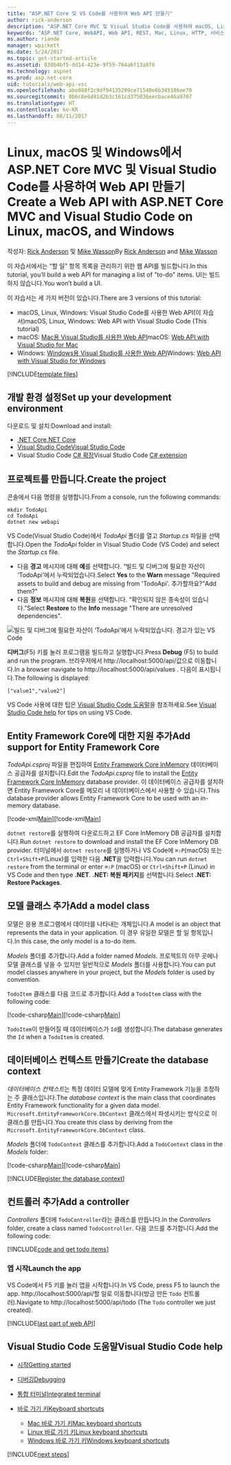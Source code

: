 ```yaml
---
title: "ASP.NET Core 및 VS Code를 사용하여 Web API 만들기"
author: rick-anderson
description: "ASP.NET Core MVC 및 Visual Studio Code를 사용하여 macOS, Linux 또는 Windows에서 웹 API 빌드"
keywords: "ASP.NET Core, WebAPI, Web API, REST, Mac, Linux, HTTP, 서비스, HTTP 서비스, VS Code"
ms.author: riande
manager: wpickett
ms.date: 5/24/2017
ms.topic: get-started-article
ms.assetid: 830b4bf5-dd14-423e-9f59-764a6f13a8f6
ms.technology: aspnet
ms.prod: asp.net-core
uid: tutorials/web-api-vsc
ms.openlocfilehash: abe088f2c9df94135209ce71540e6b345186ee70
ms.sourcegitcommit: 0b6c8e6d81d2b3c161cd375036eecbace46a9707
ms.translationtype: HT
ms.contentlocale: ko-KR
ms.lasthandoff: 08/11/2017
---
```

# <a name="create-a-web-api-with-aspnet-core-mvc-and-visual-studio-code-on-linux-macos-and-windows"></a><span data-ttu-id="964e5-104">Linux, macOS 및 Windows에서 ASP.NET Core MVC 및 Visual Studio Code를 사용하여 Web API 만들기</span><span class="sxs-lookup"><span data-stu-id="964e5-104">Create a Web API with ASP.NET Core MVC and Visual Studio Code on Linux, macOS, and Windows</span></span>

<span data-ttu-id="964e5-105">작성자: [Rick Anderson](https://twitter.com/RickAndMSFT) 및 [Mike Wasson](https://github.com/mikewasson)</span><span class="sxs-lookup"><span data-stu-id="964e5-105">By [Rick Anderson](https://twitter.com/RickAndMSFT) and [Mike Wasson](https://github.com/mikewasson)</span></span>

<span data-ttu-id="964e5-106">이 자습서에서는 “할 일” 항목 목록을 관리하기 위한 웹 API를 빌드합니다.</span><span class="sxs-lookup"><span data-stu-id="964e5-106">In this tutorial, you’ll build a web API for managing a list of "to-do" items.</span></span> <span data-ttu-id="964e5-107">UI는 빌드하지 않습니다.</span><span class="sxs-lookup"><span data-stu-id="964e5-107">You won’t build a UI.</span></span>

<span data-ttu-id="964e5-108">이 자습서는 세 가지 버전이 있습니다.</span><span class="sxs-lookup"><span data-stu-id="964e5-108">There are 3 versions of this tutorial:</span></span>

* <span data-ttu-id="964e5-109">macOS, Linux, Windows: Visual Studio Code를 사용한 Web API(이 자습서)</span><span class="sxs-lookup"><span data-stu-id="964e5-109">macOS, Linux, Windows: Web API with Visual Studio Code (This tutorial)</span></span>
* <span data-ttu-id="964e5-110">macOS: [Mac용 Visual Studio를 사용한 Web API](xref:tutorials/first-web-api-mac)</span><span class="sxs-lookup"><span data-stu-id="964e5-110">macOS: [Web API with Visual Studio for Mac](xref:tutorials/first-web-api-mac)</span></span>
* <span data-ttu-id="964e5-111">Windows: [Windows용 Visual Studio를 사용한 Web API](xref:tutorials/first-web-api)</span><span class="sxs-lookup"><span data-stu-id="964e5-111">Windows: [Web API with Visual Studio for Windows](xref:tutorials/first-web-api)</span></span>

<!-- WARNING: The code AND images in this doc are used by uid: tutorials/web-api-vsc, tutorials/first-web-api-mac and tutorials/first-web-api. If you change any code/images in this tutorial, update uid: tutorials/web-api-vsc -->

[!INCLUDE[template files](../includes/webApi/intro.md)]

## <a name="set-up-your-development-environment"></a><span data-ttu-id="964e5-112">개발 환경 설정</span><span class="sxs-lookup"><span data-stu-id="964e5-112">Set up your development environment</span></span>

<span data-ttu-id="964e5-113">다운로드 및 설치:</span><span class="sxs-lookup"><span data-stu-id="964e5-113">Download and install:</span></span>
- [<span data-ttu-id="964e5-114">.NET Core</span><span class="sxs-lookup"><span data-stu-id="964e5-114">.NET Core</span></span>](https://microsoft.com/net/core)
- [<span data-ttu-id="964e5-115">Visual Studio Code</span><span class="sxs-lookup"><span data-stu-id="964e5-115">Visual Studio Code</span></span>](https://code.visualstudio.com)
- <span data-ttu-id="964e5-116">Visual Studio Code [C# 확장](https://marketplace.visualstudio.com/items?itemName=ms-vscode.csharp)</span><span class="sxs-lookup"><span data-stu-id="964e5-116">Visual Studio Code [C# extension](https://marketplace.visualstudio.com/items?itemName=ms-vscode.csharp)</span></span>

## <a name="create-the-project"></a><span data-ttu-id="964e5-117">프로젝트를 만듭니다.</span><span class="sxs-lookup"><span data-stu-id="964e5-117">Create the project</span></span>

<span data-ttu-id="964e5-118">콘솔에서 다음 명령을 실행합니다.</span><span class="sxs-lookup"><span data-stu-id="964e5-118">From a console, run the following commands:</span></span>

```console
mkdir TodoApi
cd TodoApi
dotnet new webapi
```

<span data-ttu-id="964e5-119">VS Code(Visual Studio Code)에서 *TodoApi* 폴더를 열고 *Startup.cs* 파일을 선택합니다.</span><span class="sxs-lookup"><span data-stu-id="964e5-119">Open the *TodoApi* folder in Visual Studio Code (VS Code) and select the *Startup.cs* file.</span></span>

- <span data-ttu-id="964e5-120">다음 **경고** 메시지에 대해 **예**를 선택합니다. “빌드 및 디버그에 필요한 자산이 ‘TodoApi’에서 누락되었습니다.</span><span class="sxs-lookup"><span data-stu-id="964e5-120">Select **Yes** to the **Warn** message "Required assets to build and debug are missing from 'TodoApi'.</span></span> <span data-ttu-id="964e5-121">추가할까요?”</span><span class="sxs-lookup"><span data-stu-id="964e5-121">Add them?"</span></span>
- <span data-ttu-id="964e5-122">다음 **정보** 메시지에 대해 **복원**을 선택합니다. “확인되지 않은 종속성이 있습니다.”</span><span class="sxs-lookup"><span data-stu-id="964e5-122">Select **Restore** to the **Info** message "There are unresolved dependencies".</span></span>

<!-- uid: tutorials/first-mvc-app-xplat/start-mvc uses the pic below. If you change it, make sure it's consistent -->

![빌드 및 디버그에 필요한 자산이 ‘TodoApi’에서 누락되었습니다. 경고가 있는 VS Code](web-api-vsc/_static/vsc_restore.png)

<span data-ttu-id="964e5-126">**디버그**(F5) 키를 눌러 프로그램을 빌드하고 실행합니다.</span><span class="sxs-lookup"><span data-stu-id="964e5-126">Press **Debug** (F5) to build and run the program.</span></span> <span data-ttu-id="964e5-127">브라우저에서 http://localhost:5000/api/값으로 이동합니다.</span><span class="sxs-lookup"><span data-stu-id="964e5-127">In a browser navigate to http://localhost:5000/api/values .</span></span> <span data-ttu-id="964e5-128">다음이 표시됩니다.</span><span class="sxs-lookup"><span data-stu-id="964e5-128">The following is displayed:</span></span>

`["value1","value2"]`

<span data-ttu-id="964e5-129">VS Code 사용에 대한 팁은 [Visual Studio Code 도움말](#visual-studio-code-help)을 참조하세요.</span><span class="sxs-lookup"><span data-stu-id="964e5-129">See [Visual Studio Code help](#visual-studio-code-help) for tips on using VS Code.</span></span>

## <a name="add-support-for-entity-framework-core"></a><span data-ttu-id="964e5-130">Entity Framework Core에 대한 지원 추가</span><span class="sxs-lookup"><span data-stu-id="964e5-130">Add support for Entity Framework Core</span></span>

<span data-ttu-id="964e5-131">*TodoApi.csproj* 파일을 편집하여 [Entity Framework Core InMemory](https://docs.microsoft.com/ef/core/providers/in-memory/) 데이터베이스 공급자를 설치합니다.</span><span class="sxs-lookup"><span data-stu-id="964e5-131">Edit the *TodoApi.csproj* file to install the [Entity Framework Core InMemory](https://docs.microsoft.com/ef/core/providers/in-memory/) database provider.</span></span> <span data-ttu-id="964e5-132">이 데이터베이스 공급자를 설치하면 Entity Framework Core를 메모리 내 데이터베이스에서 사용할 수 있습니다.</span><span class="sxs-lookup"><span data-stu-id="964e5-132">This database provider allows Entity Framework Core to be used with an in-memory database.</span></span>

<span data-ttu-id="964e5-133">[!code-xml[Main](web-api-vsc/sample/TodoApi/TodoApi.csproj?highlight=12)]</span><span class="sxs-lookup"><span data-stu-id="964e5-133">[!code-xml[Main](web-api-vsc/sample/TodoApi/TodoApi.csproj?highlight=12)]</span></span>

<span data-ttu-id="964e5-134">`dotnet restore`를 실행하여 다운로드하고 EF Core InMemory DB 공급자를 설치합니다.</span><span class="sxs-lookup"><span data-stu-id="964e5-134">Run `dotnet restore` to download and install the EF Core InMemory DB provider.</span></span> <span data-ttu-id="964e5-135">터미널에서 `dotnet restore`를 실행하거나 VS Code에 `⌘⇧P`(macOS) 또는 `Ctrl+Shift+P`(Linux)를 입력한 다음 **.NET**을 입력합니다.</span><span class="sxs-lookup"><span data-stu-id="964e5-135">You can run `dotnet restore` from the terminal or enter `⌘⇧P` (macOS) or `Ctrl+Shift+P` (Linux) in VS Code and then type **.NET**.</span></span> <span data-ttu-id="964e5-136">**.NET: 복원 패키지**를 선택합니다.</span><span class="sxs-lookup"><span data-stu-id="964e5-136">Select **.NET: Restore Packages**.</span></span>

## <a name="add-a-model-class"></a><span data-ttu-id="964e5-137">모델 클래스 추가</span><span class="sxs-lookup"><span data-stu-id="964e5-137">Add a model class</span></span>

<span data-ttu-id="964e5-138">모델은 응용 프로그램에서 데이터를 나타내는 개체입니다.</span><span class="sxs-lookup"><span data-stu-id="964e5-138">A model is an object that represents the data in your application.</span></span> <span data-ttu-id="964e5-139">이 경우 유일한 모델은 할 일 항목입니다.</span><span class="sxs-lookup"><span data-stu-id="964e5-139">In this case, the only model is a to-do item.</span></span>

<span data-ttu-id="964e5-140">*Models* 폴더를 추가합니다.</span><span class="sxs-lookup"><span data-stu-id="964e5-140">Add a folder named *Models*.</span></span> <span data-ttu-id="964e5-141">프로젝트의 아무 곳에나 모델 클래스를 넣을 수 있지만 일반적으로 *Models* 폴더를 사용합니다.</span><span class="sxs-lookup"><span data-stu-id="964e5-141">You can put model classes anywhere in your project, but the *Models* folder is used by convention.</span></span>

<span data-ttu-id="964e5-142">`TodoItem` 클래스를 다음 코드로 추가합니다.</span><span class="sxs-lookup"><span data-stu-id="964e5-142">Add a `TodoItem` class with the following code:</span></span>

<span data-ttu-id="964e5-143">[!code-csharp[Main](first-web-api/sample/TodoApi/Models/TodoItem.cs)]</span><span class="sxs-lookup"><span data-stu-id="964e5-143">[!code-csharp[Main](first-web-api/sample/TodoApi/Models/TodoItem.cs)]</span></span>

<span data-ttu-id="964e5-144">`TodoItem`이 만들어질 때 데이터베이스가 `Id`를 생성합니다.</span><span class="sxs-lookup"><span data-stu-id="964e5-144">The database generates the `Id` when a `TodoItem` is created.</span></span>

## <a name="create-the-database-context"></a><span data-ttu-id="964e5-145">데이터베이스 컨텍스트 만들기</span><span class="sxs-lookup"><span data-stu-id="964e5-145">Create the database context</span></span>

<span data-ttu-id="964e5-146">*데이터베이스 컨텍스트*는 특정 데이터 모델에 맞게 Entity Framework 기능을 조정하는 주 클래스입니다.</span><span class="sxs-lookup"><span data-stu-id="964e5-146">The *database context* is the main class that coordinates Entity Framework functionality for a given data model.</span></span> <span data-ttu-id="964e5-147">`Microsoft.EntityFrameworkCore.DbContext` 클래스에서 파생시키는 방식으로 이 클래스를 만듭니다.</span><span class="sxs-lookup"><span data-stu-id="964e5-147">You create this class by deriving from the `Microsoft.EntityFrameworkCore.DbContext` class.</span></span>

<span data-ttu-id="964e5-148">*Models* 폴더에 `TodoContext` 클래스를 추가합니다.</span><span class="sxs-lookup"><span data-stu-id="964e5-148">Add a `TodoContext` class in the *Models* folder:</span></span>

<span data-ttu-id="964e5-149">[!code-csharp[Main](first-web-api/sample/TodoApi/Models/TodoContext.cs)]</span><span class="sxs-lookup"><span data-stu-id="964e5-149">[!code-csharp[Main](first-web-api/sample/TodoApi/Models/TodoContext.cs)]</span></span>

[!INCLUDE[Register the database context](../includes/webApi/register_dbContext.md)]

## <a name="add-a-controller"></a><span data-ttu-id="964e5-150">컨트롤러 추가</span><span class="sxs-lookup"><span data-stu-id="964e5-150">Add a controller</span></span>

<span data-ttu-id="964e5-151">*Controllers* 폴더에 `TodoController`라는 클래스를 만듭니다.</span><span class="sxs-lookup"><span data-stu-id="964e5-151">In the *Controllers* folder, create a class named `TodoController`.</span></span> <span data-ttu-id="964e5-152">다음 코드를 추가합니다.</span><span class="sxs-lookup"><span data-stu-id="964e5-152">Add the following code:</span></span>

[!INCLUDE[code and get todo items](../includes/webApi/getTodoItems.md)]

### <a name="launch-the-app"></a><span data-ttu-id="964e5-153">앱 시작</span><span class="sxs-lookup"><span data-stu-id="964e5-153">Launch the app</span></span>

<span data-ttu-id="964e5-154">VS Code에서 F5 키를 눌러 앱을 시작합니다.</span><span class="sxs-lookup"><span data-stu-id="964e5-154">In VS Code, press F5 to launch the app.</span></span> <span data-ttu-id="964e5-155">http://localhost:5000/api/할 일로 이동합니다(방금 만든 `Todo` 컨트롤러).</span><span class="sxs-lookup"><span data-stu-id="964e5-155">Navigate to  http://localhost:5000/api/todo   (The `Todo` controller we just created).</span></span>

[!INCLUDE[last part of web API](../includes/webApi/end.md)]

## <a name="visual-studio-code-help"></a><span data-ttu-id="964e5-156">Visual Studio Code 도움말</span><span class="sxs-lookup"><span data-stu-id="964e5-156">Visual Studio Code help</span></span>

- [<span data-ttu-id="964e5-157">시작</span><span class="sxs-lookup"><span data-stu-id="964e5-157">Getting started</span></span>](https://code.visualstudio.com/docs)
- [<span data-ttu-id="964e5-158">디버깅</span><span class="sxs-lookup"><span data-stu-id="964e5-158">Debugging</span></span>](https://code.visualstudio.com/docs/editor/debugging)
- [<span data-ttu-id="964e5-159">통합 터미널</span><span class="sxs-lookup"><span data-stu-id="964e5-159">Integrated terminal</span></span>](https://code.visualstudio.com/docs/editor/integrated-terminal)
- [<span data-ttu-id="964e5-160">바로 가기 키</span><span class="sxs-lookup"><span data-stu-id="964e5-160">Keyboard shortcuts</span></span>](https://code.visualstudio.com/docs/getstarted/keybindings#_keyboard-shortcuts-reference)

  - [<span data-ttu-id="964e5-161">Mac 바로 가기 키</span><span class="sxs-lookup"><span data-stu-id="964e5-161">Mac keyboard shortcuts</span></span>](https://go.microsoft.com/fwlink/?linkid=832143)
  - [<span data-ttu-id="964e5-162">Linux 바로 가기 키</span><span class="sxs-lookup"><span data-stu-id="964e5-162">Linux keyboard shortcuts</span></span>](https://go.microsoft.com/fwlink/?linkid=832144)
  - [<span data-ttu-id="964e5-163">Windows 바로 가기 키</span><span class="sxs-lookup"><span data-stu-id="964e5-163">Windows keyboard shortcuts</span></span>](https://go.microsoft.com/fwlink/?linkid=832145)

[!INCLUDE[next steps](../includes/webApi/next.md)]


